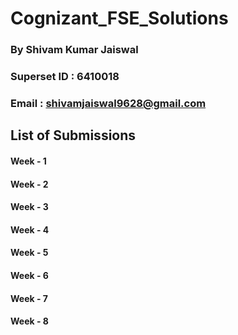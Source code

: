 # Cognizant_FSE_Solutions

### By **Shivam Kumar Jaiswal**
### Superset ID : 6410018
### Email : shivamjaiswal9628@gmail.com

## List of Submissions

#### Week - 1
#### Week - 2
#### Week - 3
#### Week - 4
#### Week - 5
#### Week - 6
#### Week - 7
#### Week - 8
